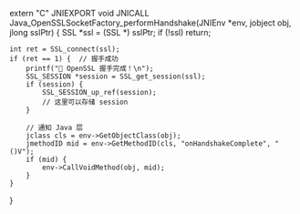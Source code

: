 extern "C"
JNIEXPORT void JNICALL
Java_OpenSSLSocketFactory_performHandshake(JNIEnv *env, jobject obj, jlong sslPtr) {
    SSL *ssl = (SSL *) sslPtr;
    if (!ssl) return;

    int ret = SSL_connect(ssl);
    if (ret == 1) {  // 握手成功
        printf("🔹 OpenSSL 握手完成！\n");
        SSL_SESSION *session = SSL_get_session(ssl);
        if (session) {
            SSL_SESSION_up_ref(session);
            // 这里可以存储 session
        }

        // 通知 Java 层
        jclass cls = env->GetObjectClass(obj);
        jmethodID mid = env->GetMethodID(cls, "onHandshakeComplete", "()V");
        if (mid) {
            env->CallVoidMethod(obj, mid);
        }
    }
}